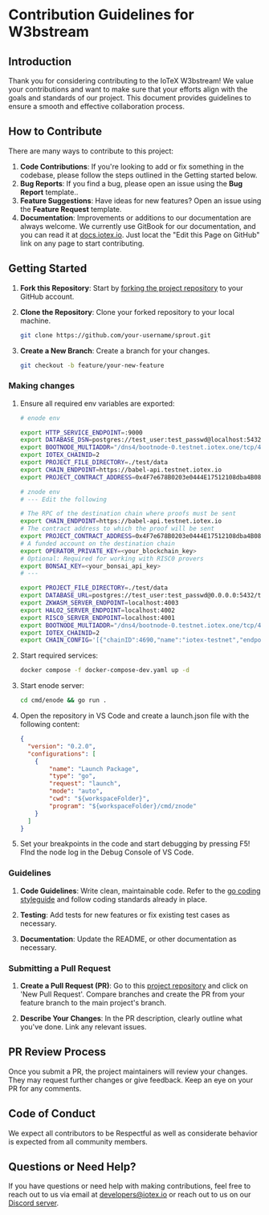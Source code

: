 # Contribution Guidelines for W3bstream

## Introduction

Thank you for considering contributing to the IoTeX W3bstream! We value your contributions and want to make sure that your efforts align with the goals and standards of our project. This document provides guidelines to ensure a smooth and effective collaboration process.

## How to Contribute

There are many ways to contribute to this project:

1. **Code Contributions**: If you're looking to add or fix something in the codebase, please follow the steps outlined in the Getting started below.
2. **Bug Reports**: If you find a bug, please open an issue using the **Bug Report** template..
3. **Feature Suggestions**: Have ideas for new features? Open an issue using the **Feature Request** template.
4. **Documentation**: Improvements or additions to our documentation are always welcome. We currently use GitBook for our documentation, and you can read it at [docs.iotex.io](https://docs.iotex.io). Just locat the "Edit this Page on GitHub" link on any page to start contributing.

## Getting Started

1. **Fork this Repository**: Start by [forking the project repository](https://github.com/machinefi/sprout/fork) to your GitHub account.

2. **Clone the Repository**: Clone your forked repository to your local machine.

    ```bash
    git clone https://github.com/your-username/sprout.git
    ```

3. **Create a New Branch**: Create a branch for your changes.

    ```bash
    git checkout -b feature/your-new-feature
    ```

### Making changes

1. Ensure all required env variables are exported:
    ```bash
    # enode env

    export HTTP_SERVICE_ENDPOINT=:9000
    export DATABASE_DSN=postgres://test_user:test_passwd@localhost:5432/test?sslmode=disable
    export BOOTNODE_MULTIADDR="/dns4/bootnode-0.testnet.iotex.one/tcp/4689/ipfs/12D3KooWFnaTYuLo8Mkbm3wzaWHtUuaxBRe24Uiopu15Wr5EhD3o"
    export IOTEX_CHAINID=2
    export PROJECT_FILE_DIRECTORY=./test/data
    export CHAIN_ENDPOINT=https://babel-api.testnet.iotex.io
    export PROJECT_CONTRACT_ADDRESS=0x4F7e678B0203e0444E17512108dba4B08B39512e
    ```

    ```bash
    # znode env
    # --- Edit the following

    # The RPC of the destination chain where proofs must be sent
    export CHAIN_ENDPOINT=https://babel-api.testnet.iotex.io
    # The contract address to which the proof will be sent
    export PROJECT_CONTRACT_ADDRESS=0x4F7e678B0203e0444E17512108dba4B08B39512e
    # A funded account on the destination chain 
    export OPERATOR_PRIVATE_KEY=<your_blockchain_key>
    # Optional: Required for working with RISC0 provers
    export BONSAI_KEY=<your_bonsai_api_key>
    # ---
    
    export PROJECT_FILE_DIRECTORY=./test/data
    export DATABASE_URL=postgres://test_user:test_passwd@0.0.0.0:5432/test?sslmode=disable
    export ZKWASM_SERVER_ENDPOINT=localhost:4003
    export HALO2_SERVER_ENDPOINT=localhost:4002
    export RISC0_SERVER_ENDPOINT=localhost:4001
    export BOOTNODE_MULTIADDR="/dns4/bootnode-0.testnet.iotex.one/tcp/4689/ipfs/12D3KooWFnaTYuLo8Mkbm3wzaWHtUuaxBRe24Uiopu15Wr5EhD3o"
    export IOTEX_CHAINID=2
    export CHAIN_CONFIG='[{"chainID":4690,"name":"iotex-testnet","endpoint":"https://babel-api.testnet.iotex.io"},{"name":"solana-testnet","endpoint":"https://api.testnet.solana.com"}]'
    ```

3. Start required services:
    
    ```bash
    docker compose -f docker-compose-dev.yaml up -d
    ```

4. Start enode server:
    
    ```bash
    cd cmd/enode && go run .
    ```

5. Open the repository in VS Code and create a launch.json file with the following content:

    ```json
    {
      "version": "0.2.0",
      "configurations": [
        {
            "name": "Launch Package",
            "type": "go",
            "request": "launch",
            "mode": "auto",
            "cwd": "${workspaceFolder}",
            "program": "${workspaceFolder}/cmd/znode"
        }
      ]
    }
    ```

6. Set your breakpoints in the code and start debugging by pressing F5! FInd the node log in the Debug Console of VS Code. 

### Guidelines

1. **Code Guidelines**: Write clean, maintainable code. Refer to the [go coding styleguide](https://google.github.io/styleguide/go/) and follow coding standards already in place.

2. **Testing**: Add tests for new features or fix existing test cases as necessary.

3. **Documentation**: Update the README, or other documentation as necessary.

### Submitting a Pull Request

1. **Create a Pull Request (PR)**: Go to this [project repository](https://github.com/machinefi/sprout) and click on 'New Pull Request'. Compare branches and create the PR from your feature branch to the main project's branch.

2. **Describe Your Changes**: In the PR description, clearly outline what you've done. Link any relevant issues.

## PR Review Process

Once you submit a PR, the project maintainers will review your changes. They may request further changes or give feedback. Keep an eye on your PR for any comments.

## Code of Conduct

We expect all contributors to be Respectful as well as considerate behavior is expected from all community members.

## Questions or Need Help?

If you have questions or need help with making contributions, feel free to reach out to us via email at <developers@iotex.io> or reach out to us on our [Discord server](https://iotex.io/devdiscord).
